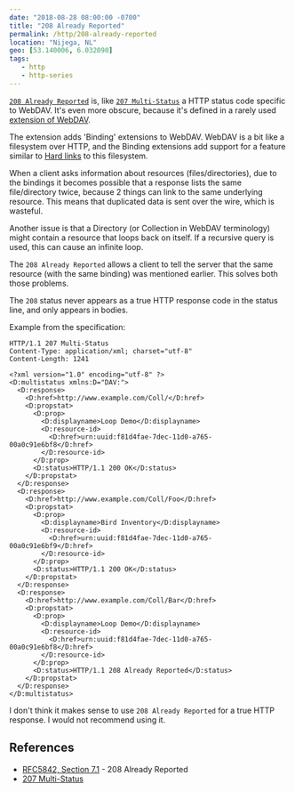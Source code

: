 ```yaml
---
date: "2018-08-28 08:00:00 -0700"
title: "208 Already Reported"
permalink: /http/208-already-reported
location: "Nijega, NL"
geo: [53.140006, 6.032090]
tags:
   - http
   - http-series
---
```


[`208 Already Reported`][1] is, like [`207 Multi-Status`][2] a HTTP status
code specific to WebDAV. It's even more obscure, because it's defined in a
rarely used [extension of WebDAV][1].

The extension adds 'Binding' extensions to WebDAV. WebDAV is a bit like a
filesystem over HTTP, and the Binding extensions add support for a feature
similar to [Hard links][4] to this filesystem.

When a client asks information about resources (files/directories), due to
the bindings it becomes possible that a response lists the same file/directory
twice, because 2 things can link to the same underlying resource. This means
that duplicated data is sent over the wire, which is wasteful.

Another issue is that a Directory (or Collection in WebDAV terminology) might
contain a resource that loops back on itself. If a recursive query is used,
this can cause an infinite loop.

The `208 Already Reported` allows a client to tell the server that the same
resource (with the same binding) was mentioned earlier. This solves both those
problems.

The `208` status never appears as a true HTTP response code in the status
line, and only appears in bodies.

Example from the specification:

```http
HTTP/1.1 207 Multi-Status
Content-Type: application/xml; charset="utf-8"
Content-Length: 1241

<?xml version="1.0" encoding="utf-8" ?>
<D:multistatus xmlns:D="DAV:">
  <D:response>
    <D:href>http://www.example.com/Coll/</D:href>
    <D:propstat>
      <D:prop>
        <D:displayname>Loop Demo</D:displayname>
        <D:resource-id>
          <D:href>urn:uuid:f81d4fae-7dec-11d0-a765-00a0c91e6bf8</D:href>
        </D:resource-id>
      </D:prop>
      <D:status>HTTP/1.1 200 OK</D:status>
    </D:propstat>
  </D:response>
  <D:response>
    <D:href>http://www.example.com/Coll/Foo</D:href>
    <D:propstat>
      <D:prop>
        <D:displayname>Bird Inventory</D:displayname>
        <D:resource-id>
          <D:href>urn:uuid:f81d4fae-7dec-11d0-a765-00a0c91e6bf9</D:href>
        </D:resource-id>
      </D:prop>
      <D:status>HTTP/1.1 200 OK</D:status>
    </D:propstat>
  </D:response>
  <D:response>
    <D:href>http://www.example.com/Coll/Bar</D:href>
    <D:propstat>
      <D:prop>
        <D:displayname>Loop Demo</D:displayname>
        <D:resource-id>
          <D:href>urn:uuid:f81d4fae-7dec-11d0-a765-00a0c91e6bf8</D:href>
        </D:resource-id>
      </D:prop>
      <D:status>HTTP/1.1 208 Already Reported</D:status>
    </D:propstat>
  </D:response>
</D:multistatus>
```

I don't think it makes sense to use `208 Already Reported` for a true HTTP
response. I would not recommend using it.

References
----------

* [RFC5842, Section 7.1][1] - 208 Already Reported
* [207 Multi-Status][2]

[1]: https://tools.ietf.org/html/rfc5842#section-7.1
[2]: /http/207-multi-status
[3]: https://tools.ietf.org/html/rfc5842
[4]: https://en.wikipedia.org/wiki/Hard_link
